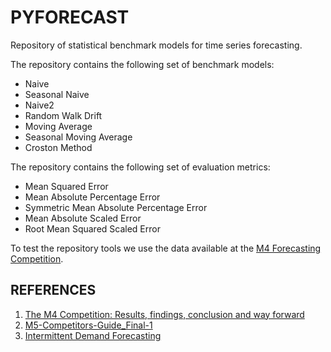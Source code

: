 # PYFORECAST

Repository of statistical benchmark models for time series forecasting.

The repository contains the following set of benchmark models:
- Naive
- Seasonal Naive
- Naive2
- Random Walk Drift
- Moving Average
- Seasonal Moving Average
- Croston Method

 The repository contains the following set of evaluation metrics:
- Mean Squared Error
- Mean Absolute Percentage Error
- Symmetric Mean Absolute Percentage Error
- Mean Absolute Scaled Error
- Root Mean Squared Scaled Error

To test the repository tools we use the data available at the [M4 Forecasting Competition](https://www.researchgate.net/publication/325901666_The_M4_Competition_Results_findings_conclusion_and_way_forward).

## REFERENCES
1. [The M4 Competition: Results, findings, conclusion and way forward](https://www.researchgate.net/publication/325901666_The_M4_Competition_Results_findings_conclusion_and_way_forward)
2. [M5-Competitors-Guide_Final-1](https://mk0mcompetitiont8ake.kinstacdn.com/wp-content/uploads/2020/02/M5-Competitors-Guide_Final-1.pdf)
3. [Intermittent Demand Forecasting](https://www.lancaster.ac.uk/pg/waller/pdfs/Intermittent_Demand_Forecasting.pdf)
